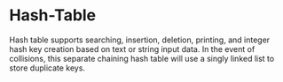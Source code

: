# Hash-Table
Hash table supports searching, insertion, deletion, printing, and integer hash key creation based on text or string input data. In the event of collisions, this separate chaining hash table will use a singly linked list to store duplicate keys.

